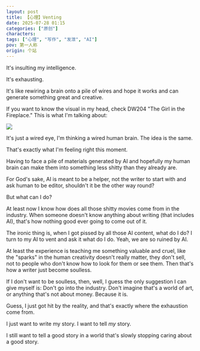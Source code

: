 ```yaml
---
layout: post
title: 【心理】Venting
date: 2025-07-28 01:15
categories: ["原创"]
characters: 
tags: ["心理", "写作", "发泄", "AI"]
pov: 第一人称
origin: 个站
---
```


It's insulting my intelligence.

It's exhausting.

It's like rewiring a brain onto a pile of wires and hope it works and can generate something great and creative.

If you want to know the visual in my head, check DW204 "The Girl in the Fireplace." This is what I'm talking about:

![](https://d2thvodm3xyo6j.cloudfront.net/media/2023/09/6411c99161331adc-600x338.jpg)

It's just a wired eye, I'm thinking a wired human brain. The idea is the same.

That's exactly what I'm feeling right this moment.

Having to face a pile of materials generated by AI and hopefully my human brain can make them into something less shitty than they already are.

For God's sake, AI is meant to be a helper, not the writer to start with and ask human to be editor, shouldn't it be the other way round?

But what can I do?

At least now I know how does all those shitty movies come from in the industry. When someone doesn't know anything about writing (that includes AI), that's how nothing good ever going to come out of it.

The ironic thing is, when I got pissed by all those AI content, what do I do? I turn to my AI to vent and ask it what do I do. Yeah, we are so ruined by AI.

At least the experience is teaching me something valuable and cruel, like the "sparks" in the human creativity doesn't really matter, they don't sell, not to people who don't know how to look for them or see them. Then that's how a writer just become soulless.

If I don't want to be soulless, then, well, I guess the only suggestion I can give myself is: Don't go into the industry. Don't imagine that's a world of art, or anything that's not about money. Because it is.

Guess, I just got hit by the reality, and that's exactly where the exhaustion come from.

I just want to write my story. I want to tell *my* story.

I still want to tell a good story in a world that's slowly stopping caring about a good story.
